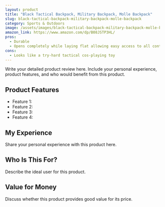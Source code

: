 ```yaml
---
layout: product
title: "Black Tactical Backpack, Military Backpack, Molle Backpack"
slug: black-tactical-backpack-military-backpack-molle-backpack
category: Sports & Outdoors
image: /assets/images/black-tactical-backpack-military-backpack-molle-backpack.jpg
amazon_link: https://www.amazon.com/dp/B08JSTP3HL/
pros:
  - Durable
  - Opens completely while laying flat allowing easy access to all contents
cons:
  - Looks like a try-hard tactical cos-playing toy
---
```


Write your detailed product review here. Include your personal experience, product features, and who would benefit from this product.

## Product Features

- Feature 1: 
- Feature 2: 
- Feature 3: 
- Feature 4: 

## My Experience

Share your personal experience with this product here.

## Who Is This For?

Describe the ideal user for this product.

## Value for Money

Discuss whether this product provides good value for its price.
